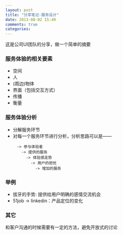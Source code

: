 ```yaml
---
layout: post
title: "分享笔记-服务设计"
date: 2013-08-02 15:49
comments: true
categories: 
---
```


这是公司UI团队的分享，做一个简单的摘要

### 服务体验的相关要素  
* 空间
* 人
* (周边)物体
* 界面（包括交互方式）
* 传播
* 衡量

### 服务体验分析  
* 分解服务环节
* 对每一个服务环节进行分析，分析思路可以是——
```
     -> 参与体验者
       -> 提供的服务
         -> 体验感走势 
           -> 用户的担忧 
             -> 增加的服务
```
### 举例  
* 拔牙的手势: 提供给用户明确的感情交流机会
* 51job -> linkedin：产品定位的变化

### 其它
和客户沟通的时候需要有一定的方法，避免开放式的讨论
